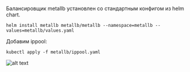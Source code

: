 Балансировщик metallb установлен со стандартным конфигом из helm chart.

```helm install metallb metallb/metallb --namespace=metallb --values=metallb/values.yaml```

Добавим ippool:

```kubectl apply -f metallb/ippool.yaml```

![alt text]({113E75E8-8D7E-41F1-AB20-93728F167449}.png)